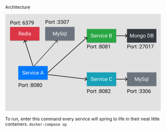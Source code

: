Architecture

![Architecture](architecture.jpg)

To run, enter this command every service will spring to life in their neat little containers.
`docker-compose up`
